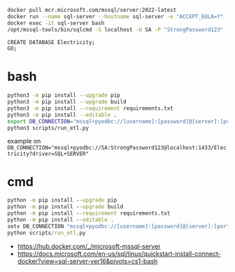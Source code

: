 ``` bash
docker pull mcr.microsoft.com/mssql/server:2022-latest
docker run --name sql-server --hostname sql-server -e "ACCEPT_EULA=Y" -e "SA_PASSWORD=StrongPassword123" -p 1433:1433 -d mcr.microsoft.com/mssql/server:2022-latest 
docker exec -it sql-server bash
/opt/mssql-tools/bin/sqlcmd -S localhost -U SA -P "StrongPassword123"
```

``` bash
CREATE DATABASE Electricity;
GO;
```


# bash
``` bash
python3 -m pip install --upgrade pip
python3 -m pip install --upgrade build
python3 -m pip install --requirement requirements.txt 
python3 -m pip install --editable .
export DB_CONNECTION="mssql+pyodbc://[username]:[password]@[server]:[port]/[database]?driver=[driver]"
python3 scripts/run_etl.py
```

example on `DB_CONNECTION="mssql+pyodbc://SA:StrongPassword123@localhost:1433/Electricity?driver=SQL+SERVER"`

# cmd
``` cmd
python -m pip install --upgrade pip
python -m pip install --upgrade build
python -m pip install --requirement requirements.txt 
python -m pip install --editable .
setx DB_CONNECTION "mssql+pyodbc://[username]:[password]@[server]:[port]/[database]?driver=[driver]"
python scripts/run_etl.py
```

- https://hub.docker.com/_/microsoft-mssql-server
- https://docs.microsoft.com/en-us/sql/linux/quickstart-install-connect-docker?view=sql-server-ver16&pivots=cs1-bash